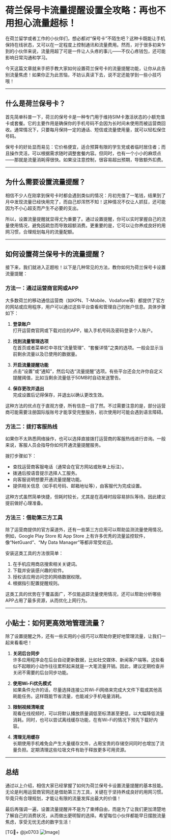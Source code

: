 # 荷兰保号卡流量提醒设置全攻略：再也不用担心流量超标！

在荷兰留学或者工作的小伙伴们，想必都对“保号卡”不陌生吧？这种卡既能让手机保持在线状态，又可以在一定程度上控制通讯和流量费用。然而，对于很多初来乍到的小伙伴来说，流量用超了可是一件让人头疼的事儿——不仅心疼钱包，还可能影响日常沟通和学习。

今天这篇文章就来手把手教大家如何设置荷兰保号卡的流量提醒功能，让你从此告别流量焦虑！如果你正为此苦恼，不妨认真读下去，说不定还能学到一些小技巧哦！

---

## 什么是荷兰保号卡？

首先简单科普一下，荷兰的保号卡是一种专门用于维持SIM卡激活状态的小额充值卡或套餐。它的主要作用是确保你的手机号码不会因为长时间未使用而被运营商回收。通常情况下，只要每月保持一定的通话、短信或流量使用量，就可以轻松保住号码。

保号卡的好处显而易见：它价格便宜，适合预算有限的学生党或者临时居住者；而且操作灵活，可以根据需求随时调整套餐内容。但同时，也有一个小小的麻烦点——那就是流量消耗得很快。如果没注意控制，很容易超出预期，导致额外扣费。

---

## 为什么需要设置流量提醒？

相信不少人在刚拿到保号卡时都会遇到类似的情况：月初充值了一笔钱，结果到了月中发现流量已经快用完了，而自己却浑然不知！这种情况不仅让人抓狂，还可能因为不小心超支而产生不必要的支出。

所以，设置流量提醒就显得尤为重要了。通过设置提醒，你可以实时掌握自己的流量使用情况，避免因疏忽而导致超额消费。更重要的是，它可以让你养成良好的用网习惯，合理规划每月的流量配额。

---

## 如何设置荷兰保号卡的流量提醒？

接下来，我们就进入正题啦！以下是几种常见的方法，教你如何为荷兰保号卡设置流量提醒：

### 方法一：通过运营商官网或APP

大多数荷兰的移动通信运营商（如KPN、T-Mobile、Vodafone等）都提供了官方的网站或应用程序，用户可以通过这些平台查看和管理自己的账户信息。具体步骤如下：

1. **登录账户**  
   打开运营商官网或下载对应的APP，输入手机号码及密码登录个人账户。

2. **找到流量管理选项**  
   在首页或者菜单栏中寻找“流量管理”、“套餐详情”之类的选项。一般会显示当前剩余流量以及已使用的数据量。

3. **开启流量提醒功能**  
   点击“设置”或“通知”，然后勾选“流量提醒”选项。有些平台还会允许你自定义提醒阈值，比如当剩余流量低于50MB时自动发送警告。

4. **保存更改并退出**  
   完成设置后记得保存，并退出以确认更改生效。

这种方法的优点在于直观方便，所有信息一目了然。不过需要注意的是，部分运营商可能需要注册国际版账号才能享受完整服务，初次使用时可能会遇到语言障碍。

### 方法二：拨打客服热线

如果你不太熟悉网络操作，也可以选择直接拨打运营商的客服热线进行咨询。一般来说，客服人员会指导你如何开通流量提醒服务。

拨打步骤如下：
- 查找运营商客服电话（通常会在官方网站或账单上标注）。
- 拨通后按语音提示选择人工服务。
- 向客服说明想要开通流量提醒功能。
- 提供相关信息（如手机号码、邮箱地址等），由客服代为完成设置。

这种方式虽然简单快捷，但耗时较长，尤其是在高峰时段容易排队等待。因此建议提前做好心理准备。

### 方法三：借助第三方工具

除了运营商提供的官方渠道外，还有一些第三方应用可以帮助监测流量使用情况。例如，Google Play Store 和 App Store 上有许多优秀的流量监控软件，像“NetGuard”、“My Data Manager”等都非常受欢迎。

安装这类工具的方法很简单：
1. 在手机应用商店搜索相关关键词。
2. 下载并安装感兴趣的软件。
3. 授权该应用访问您的网络数据权限。
4. 根据指引配置提醒规则。

这类工具的优势在于覆盖面广，不仅能追踪流量使用情况，还可以帮助分析哪些APP占用了最多资源，从而优化上网行为。

---

## 小贴士：如何更高效地管理流量？

除了设置提醒之外，还有一些实用的小技巧可以帮助你更好地管理流量，让我们一起来看看吧！

1. **关闭后台同步**  
   许多应用程序会在后台自动更新数据，比如社交媒体、新闻客户端等。这些看似不起眼的小动作往往累积起来就是一大笔流量开销。因此，建议定期检查并关闭不需要的后台同步功能。

2. **使用Wi-Fi优先模式**  
   如果条件允许的话，尽量选择连接公共Wi-Fi网络来完成大文件下载或其他高耗能任务。这样既能节省流量，也能减少手机电量消耗。

3. **限制视频清晰度**  
   观看在线视频时，可以将默认播放质量调低至标清甚至更低，以大幅降低流量消耗。同时，也可以尝试离线缓存功能，在有Wi-Fi的情况下预先下载好内容。

4. **清理无用缓存**  
   长期使用手机难免会产生大量缓存文件，占用宝贵的存储空间同时也增加了流量负担。定期清理这些垃圾文件有助于释放更多可用资源。

---

## 总结

通过以上介绍，相信大家已经掌握了如何为荷兰保号卡设置流量提醒的基本技能。无论是利用运营商官网还是借助第三方工具，关键在于坚持养成良好的用网习惯。毕竟只有合理规划，才能让有限的流量发挥出最大的价值！

最后再强调一遍，设置流量提醒并不是为了束缚自由，而是为了让我们更加清楚地了解自己的消费状况，从而做出更明智的选择。希望每位小伙伴都能早日摆脱流量焦虑，享受无忧无虑的数字生活！

[TG💪+ @jx0703 ![Image](https://github.com/user-attachments/assets/dbca1d08-cadb-493c-b0ec-ad6f7a83f270)]